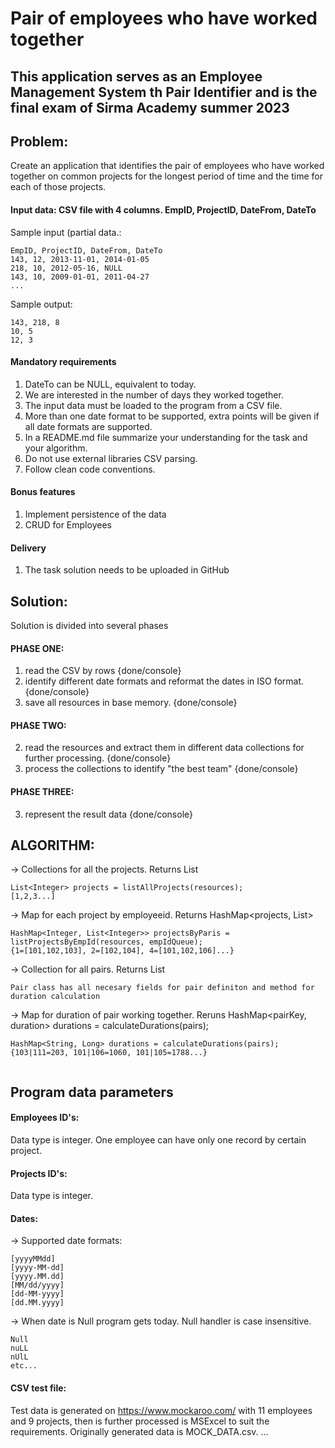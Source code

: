 # Pair of employees who have worked together
## This application serves as an Employee Management System th Pair Identifier and is the final exam of Sirma Academy summer 2023

## Problem:
Create an application that identifies the pair of employees who
have worked together on common projects for the longest period
of time and the time for each of those projects.

#### Input data: CSV file with 4 columns. EmpID, ProjectID, DateFrom, DateTo

Sample input (partial data.:
```
EmpID, ProjectID, DateFrom, DateTo
143, 12, 2013-11-01, 2014-01-05
218, 10, 2012-05-16, NULL
143, 10, 2009-01-01, 2011-04-27
...
```
Sample output:
```
143, 218, 8
10, 5
12, 3
```

#### Mandatory requirements
1. DateTo can be NULL, equivalent to today.
2. We are interested in the number of days they worked together.
3. The input data must be loaded to the program from a CSV file.
4. More than one date format to be supported, extra points will be given if all
date formats are supported.
5. In a README.md file summarize your understanding for the task and your
algorithm.
6. Do not use external libraries CSV parsing.
7. Follow clean code conventions.

#### Bonus features
1. Implement persistence of the data
2. CRUD for Employees

#### Delivery
1. The task solution needs to be uploaded in GitHub

## Solution:
Solution is divided into several phases

#### PHASE ONE:
1. read the CSV by rows {done/console}
1. identify different date formats and reformat the dates in ISO format. {done/console}
1. save all resources in base memory. {done/console}

#### PHASE TWO:
2. read the resources and extract them in different data collections for further processing. {done/console}
2. process the collections to identify "the best team" {done/console}

#### PHASE THREE:
3. represent the result data {done/console}


## ALGORITHM:
-> Collections for all the projects. Returns List<projects>
```
List<Integer> projects = listAllProjects(resources);
[1,2,3...]
```
-> Map for each project by employeeid. Returns HashMap<projects, List<employeeid>>
```
HashMap<Integer, List<Integer>> projectsByParis = listProjectsByEmpId(resources, empIdQueue);
{1=[101,102,103], 2=[102,104], 4=[101,102,106]...}
 ``` 
-> Collection for all pairs. Returns List<Pairs>
```
Pair class has all necesary fields for pair definiton and method for duration calculation
```
-> Map for duration of pair working together. Reruns HashMap<pairKey, duration> durations = calculateDurations(pairs);
```
HashMap<String, Long> durations = calculateDurations(pairs);
{103|111=203, 101|106=1060, 101|105=1788...}


```


## Program data parameters
#### Employees ID's:
Data type is integer.
One employee can have only one record by certain project.


####  Projects ID's:
Data type is integer.

#### Dates:
-> Supported date formats:
```
[yyyyMMdd]
[yyyy-MM-dd]
[yyyy.MM.dd]
[MM/dd/yyyy]
[dd-MM-yyyy]
[dd.MM.yyyy]
```
-> When date is Null program gets today. Null handler is case insensitive.
```
Null
nuLL
nUlL
etc...
```
#### CSV test file:
Test data is generated on https://www.mockaroo.com/ with 11 employees and 9 projects, then is further processed is MSExcel to suit the requirements. Originally generated data is MOCK_DATA.csv. 
...
